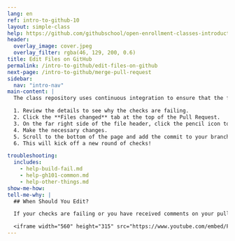 ```yaml
---
lang: en
ref: intro-to-github-10
layout: simple-class
help: https://github.com/githubschool/open-enrollment-classes-introduction-to-github/issues/new?title=I%20need%20help&body=Describe%20what%20you%20need%20help%20with%20here.
header:
  overlay_image: cover.jpeg
  overlay_filter: rgba(46, 129, 200, 0.6)
title: Edit Files on GitHub
permalink: /intro-to-github/edit-files-on-github
next-page: /intro-to-github/merge-pull-request
sidebar:
  nav: "intro-nav"
main-content: |
  The class repository uses continuous integration to ensure that the file you have created meets all of the requirements. If something is wrong, you will see a message stating **Checks have failed**. Here is what you should do:

  1. Review the details to see why the checks are failing.
  2. Click the **Files changed** tab at the top of the Pull Request.
  3. On the far right side of the file header, click the pencil icon to open the web editor.
  4. Make the necessary changes.
  5. Scroll to the bottom of the page and add the commit to your branch.
  6. This will kick off a new round of checks!

troubleshooting:
  includes:
    - help-build-fail.md
    - help-gh101-common.md
    - help-other-things.md
show-me-how:
tell-me-why: |
  ## When Should You Edit?

  If your checks are failing or you have received comments on your pull request, you may need to make a few changes. This video will show you how:

  <iframe width="560" height="315" src="https://www.youtube.com/embed/F0IvcyTwDt4" frameborder="0" allowfullscreen></iframe>
---
```

